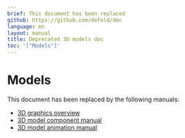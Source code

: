 ```yaml
---
brief: This document has been replaced
github: https://github.com/defold/doc
language: en
layout: manual
title: Deprecated 3D models doc
toc: '["Models"]'
---
```


# Models

This document has been replaced by the following manuals:

* [3D graphics overview](/manuals/3dgraphics)
* [3D model component manual](/manuals/model)
* [3D model animation manual](/manuals/model-animation)